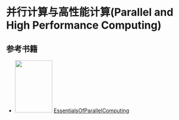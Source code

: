 # 并行计算与高性能计算(Parallel and High Performance Computing)

## 参考书籍

- <a href=https://github.com/essentialsofparallelcomputing/EssentialsOfParallelComputing><img src="https://m.media-amazon.com/images/I/71zR9qNbLHL._SY522_.jpg" width="100" height="140"></a>
 [EssentialsOfParallelComputing](https://github.com/essentialsofparallelcomputing/EssentialsOfParallelComputing)

